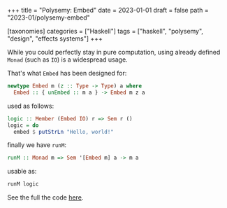 +++
title = "Polysemy: Embed"
date = 2023-01-01
draft = false
path = "2023-01/polysemy-embed"

[taxonomies]
categories = ["Haskell"]
tags = ["haskell", "polysemy", "design", "effects systems"]
+++

While you could perfectly stay in pure computation, using already defined `Monad` (such as `IO`) is a widespread usage.

That's what `Embed` has been designed for:

```haskell
newtype Embed m (z :: Type -> Type) a where
  Embed :: { unEmbed :: m a } -> Embed m z a
```

used as follows:

```haskell
logic :: Member (Embed IO) r => Sem r ()
logic = do
  embed $ putStrLn "Hello, world!"
```

finally we have `runM`:

```haskell
runM :: Monad m => Sem '[Embed m] a -> m a
```

usable as:

```haskell
runM logic
```

See the full the code [here](https://github.com/blackheaven/blackheaven.github.io/blob/master/content/code/polysemy/src/Embed.hs).
